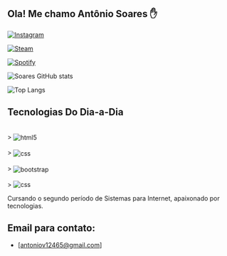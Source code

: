 ## Ola! Me chamo Antônio Soares ✋

[![Instagram](https://img.shields.io/badge/Instagram-E4405F?style=for-the-badge&logo=instagram&logoColor=white
)](https://www.instagram.com/xxvictorr/)

[![Steam](https://img.shields.io/badge/Steam-000000?style=for-the-badge&logo=steam&logoColor=white
)](https://steamcommunity.com/profiles/76561198992048447/)

[![Spotify](https://img.shields.io/badge/Spotify-1ED760?&style=for-the-badge&logo=spotify&logoColor=white
)](https://open.spotify.com/user/ahnffpmuz9wc1zysbqdv0ewj8)

![Soares GitHub stats](https://github-readme-stats.vercel.app/api?username=Soareess&show_icons=true&theme=radical)

![Top Langs](https://github-readme-stats.vercel.app/api/top-langs/?username=Soareess&layout=compact)

## Tecnologias Do Dia-a-Dia
<div style="display: inline_block"><br/>>
 <img align="center" alt="html5" src="https://img.shields.io/badge/HTML5-E34F26?style=for-the-badge&logo=html5&logoColor=white"
</div>

<div style="display: inline_block"><br/>>
 <img align="center" alt="css" src="https://img.shields.io/badge/CSS-239120?&style=for-the-badge&logo=css3&logoColor=white"
</div>

<div style="display: inline_block"><br/>>
 <img align="center" alt="bootstrap" src="https://img.shields.io/badge/Bootstrap-563D7C?style=for-the-badge&logo=bootstrap&logoColor=white"
</div>

<div style="display: inline_block"><br/>>
 <img align="javascript" alt="css" src="https://img.shields.io/badge/JavaScript-323330?style=for-the-badge&logo=javascript&logoColor=F7DF1E"
</div><br/>

Cursando o segundo período de Sistemas para Internet, apaixonado por tecnologias. 

## Email para contato: 
- [[antoniov12465@gmail.com](antoniov12465@gmail.com)]
